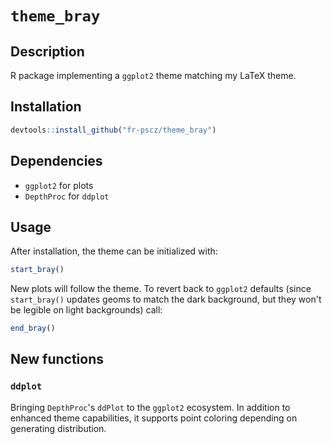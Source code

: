 # `theme_bray`


## Description

R package implementing a `ggplot2` theme matching my LaTeX theme.


## Installation

``` r
devtools::install_github("fr-pscz/theme_bray")
```

## Dependencies

* `ggplot2` for plots
* `DepthProc` for `ddplot`

## Usage

After installation, the theme can be initialized with:

``` r
start_bray()
```
New plots will follow the theme.
To revert back to `ggplot2` defaults (since `start_bray()` updates geoms to match the dark background, but they won't be legible on light backgrounds) call:

``` r
end_bray()
```

## New functions

### `ddplot`

Bringing `DepthProc`'s `ddPlot` to the `ggplot2` ecosystem. In addition to enhanced theme capabilities, it supports point coloring depending on generating distribution.
